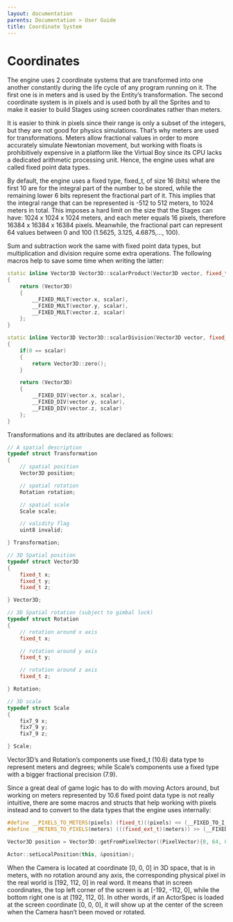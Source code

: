 ```yaml
---
layout: documentation
parents: Documentation > User Guide
title: Coordinate System
---
```


# Coordinates

The engine uses 2 coordinate systems that are transformed into one another constantly during the life cycle of any program running on it. The first one is in meters and is used by the Entity’s transformation. The second coordinate system is in pixels and is used both by all the Sprites and to make it easier to build Stages using screen coordinates rather than meters.

It is easier to think in pixels since their range is only a subset of the integers, but they are not good for physics simulations. That’s why meters are used for transformations. Meters allow fractional values in order to more accurately simulate Newtonian movement, but working with floats is prohibitively expensive in a platform like the Virtual Boy since its CPU lacks a dedicated arithmetic processing unit. Hence, the engine uses what are called fixed point data types.

By default, the engine uses a fixed type, fixed_t, of size 16 (bits) where the first 10 are for the integral part of the number to be stored, while the remaining lower 6 bits represent the fractional part of it. This implies that the integral range that can be represented is -512 to 512 meters, to 1024 meters in total. This imposes a hard limit on the size that the Stages can have: 1024 x 1024 x 1024 meters, and each meter equals 16 pixels, therefore 16384 x 16384 x 16384 pixels. Meanwhile, the fractional part can represent 64 values between 0 and 100 (1.5625, 3.125, 4.6875,..., 100).

Sum and subtraction work the same with fixed point data types, but multiplication and division require some extra operations. The following macros help to save some time when writing the latter:

```cpp
static inline Vector3D Vector3D::scalarProduct(Vector3D vector, fixed_t scalar)
{
    return (Vector3D)
    {
        __FIXED_MULT(vector.x, scalar),
        __FIXED_MULT(vector.y, scalar),
        __FIXED_MULT(vector.z, scalar)
    };
}

static inline Vector3D Vector3D::scalarDivision(Vector3D vector, fixed_t scalar)
{
    if(0 == scalar)
    {
        return Vector3D::zero();
    }

    return (Vector3D)
    {
        __FIXED_DIV(vector.x, scalar),
        __FIXED_DIV(vector.y, scalar),
        __FIXED_DIV(vector.z, scalar)
    };
}
```

Transformations and its attributes are declared as follows:

```cpp
// A spatial description
typedef struct Transformation
{
    // spatial position
    Vector3D position;

    // spatial rotation
    Rotation rotation;

    // spatial scale
    Scale scale;

    // validity flag
    uint8 invalid;

} Transformation;

// 3D Spatial position
typedef struct Vector3D
{
    fixed_t x;
    fixed_t y;
    fixed_t z;

} Vector3D;

// 3D Spatial rotation (subject to gimbal lock)
typedef struct Rotation
{
    // rotation around x axis
    fixed_t x;

    // rotation around y axis
    fixed_t y;

    // rotation around z axis
    fixed_t z;

} Rotation;

// 3D scale
typedef struct Scale
{
    fix7_9 x;
    fix7_9 y;
    fix7_9 z;

} Scale;
```

Vector3D’s and Rotation’s components use fixed_t (10.6) data type to represent meters and degrees; while Scale’s components use a fixed type with a bigger fractional precision (7.9).

Since a great deal of game logic has to do with moving Actors around, but working on meters represented by 10.6 fixed point data type is not really intuitive, there are some macros and structs that help working with pixels instead and to convert to the data types that the engine uses internally:

```cpp
#define __PIXELS_TO_METERS(pixels) (fixed_t)((pixels) << (__FIXED_TO_I_BITS - __PIXELS_PER_METER_2_POWER))
#define __METERS_TO_PIXELS(meters) (((fixed_ext_t)(meters)) >> (__FIXED_TO_I_BITS - __PIXELS_PER_METER_2_POWER))
```

```cpp
Vector3D position = Vector3D::getFromPixelVector((PixelVector){0, 64, 0, 0});

Actor::setLocalPosition(this, &position);
```

When the Camera is located at coordinate [0, 0, 0] in 3D space, that is in meters, with no rotation around any axis, the corresponding physical pixel in the real world is [192, 112, 0] in real word. It means that in screen coordinates, the top left corner of the screen is at [-192, -112, 0], while the bottom right one is at [192, 112, 0]. In other words, if an ActorSpec is loaded at the screen coordinate [0, 0, 0], it will show up at the center of the screen when the Camera hasn’t been moved or rotated.
